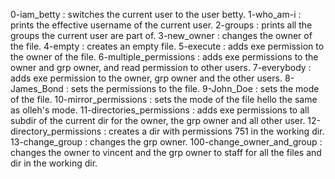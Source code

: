 0-iam_betty : switches the current user to the user betty.
1-who_am-i : prints the effective username of the current user.
2-groups : prints all the groups the current user are part of.
3-new_owner : changes the owner of the file.
4-empty : creates an empty file.
5-execute : adds exe permission to the owner of the file.
6-multiple_permissions : adds exe permissions to the owner and grp owner, and read permission to other users.
7-everybody : adds exe permission to the owner, grp owner and the other users.
8-James_Bond : sets the permissions to the file.
9-John_Doe : sets the mode of the file.
10-mirror_permissions : sets the mode of the file hello the same as olleh's mode.
11-directories_permissions : adds exe permissions to all subdir of the current dir for the owner, the grp owner and all other user.
12-directory_permissions : creates a dir with permissions 751 in the working dir.
13-change_group : changes the grp owner.
100-change_owner_and_group : changes the owner to vincent and the grp owner to staff for all the files and dir in the working dir.
